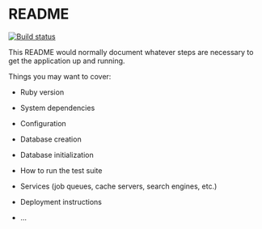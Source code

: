 # README


[![Build status](https://travis-ci.org/openode-io/openode-www.svg?branch=master)](https://travis-ci.org/openode-io/openode-www)

This README would normally document whatever steps are necessary to get the
application up and running.

Things you may want to cover:

* Ruby version

* System dependencies

* Configuration

* Database creation

* Database initialization

* How to run the test suite

* Services (job queues, cache servers, search engines, etc.)

* Deployment instructions

* ...
